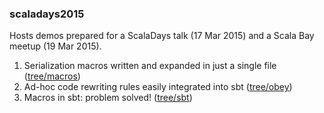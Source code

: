### scaladays2015

Hosts demos prepared for a ScalaDays talk (17 Mar 2015) and a Scala Bay meetup (19 Mar 2015).

  1. Serialization macros written and expanded in just a single file ([tree/macros](https://github.com/scalameta/scaladays2015/tree/026ba41fbc4183c92052d30bbcdc23d96b8adfa5))
  1. Ad-hoc code rewriting rules easily integrated into sbt ([tree/obey](https://github.com/scalameta/scaladays2015/tree/50ab69a030edc3222342f15131b5f1afe261b6c5))
  1. Macros in sbt: problem solved! ([tree/sbt](https://github.com/scalameta/scaladays2015/tree/c90308bec4a9f5bec4c7b7c15f0007b3adb6db1a))
